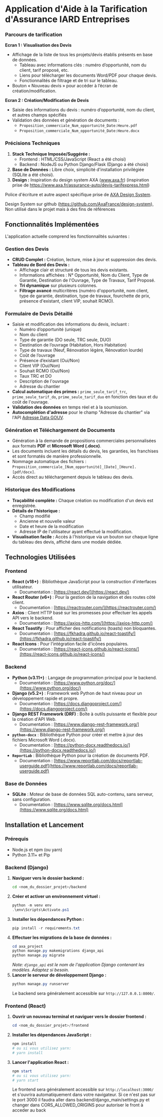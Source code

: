 # Application d\'Aide à la Tarification d\'Assurance IARD Entreprises

### Parcours de tarification

**Ecran 1 : Visualisation des Devis**

-   Affichage de la liste de tous les projets/devis établis présents en base de données.
    -   Tableau avec informations clés : numéro d’opportunité, nom du client, tarif proposé, etc.
    -   Liens pour télécharger les documents Word/PDF pour chaque devis.
    -   Fonctionnalités de filtrage et de tri sur le tableau.
-   Bouton « Nouveau devis » pour accéder à l’écran de création/modification.

**Ecran 2 : Création/Modification de Devis**

-   Saisie des informations du devis : numéro d’opportunité, nom du client, et autres champs spécifiés
-   Validation des données et génération de documents :
    -   `Proposition_commerciale_Num_opportunité_Date:Heure.pdf`
    -   `Proposition_commerciale_Num_opportunité_Date:Heure.docx`

### Précisions Techniques

1.  **Stack Technique Imposée/Suggérée :**
    -   Frontend : HTML/CSS/JavaScript (React a été choisi)
    -   Backend : NodeJS ou Python Django/Flask (Django a été choisi)
2.  **Base de Données :** Libre choix, simplicité d\'installation privilégiée (SQLite a été choisi).
3.  **Design :** Inspiration du design system AXA (www.axa.fr) (inspiration prise de https://www.axa.fr/assurance-auto/devis-tarifexpress.html)

Police d'écriture et autre aspect spécifique prise de [AXA Design System](https://designsystem.axa.com/design/typography).

Design System sur github (https://github.com/AxaFrance/design-system), Non utilisé dans le projet mais à des fins de références

## Fonctionnalités Implémentées

L\'application actuelle comprend les fonctionnalités suivantes :

### Gestion des Devis

-   **CRUD Complet :** Création, lecture, mise à jour et suppression des devis.
-   **Tableau de Bord des Devis :**
    -   Affichage clair et structuré de tous les devis existants.
    -   Informations affichées : N° Opportunité, Nom du Client, Type de Garantie, Destination de l\'Ouvrage, Type de Travaux, Tarif Proposé.
    -   **Tri dynamique** sur plusieurs colonnes.
    -   **Filtrage avancé** multicritères (numéro d\'opportunité, nom client, type de garantie, destination, type de travaux, fourchette de prix, présence d\'existant, client VIP, souhait RCMO).

### Formulaire de Devis Détaillé

-   Saisie et modification des informations du devis, incluant :
    -   Numéro d’opportunité (unique)
    -   Nom du client
    -   Type de garantie (DO seule, TRC seule, DUO)
    -   Destination de l’ouvrage (Habitation, Hors Habitation)
    -   Type de travaux (Neuf, Rénovation légère, Rénovation lourde)
    -   Coût de l’ouvrage
    -   Présence d’existant (Oui/Non)
    -   Client VIP (Oui/Non)
    -   Souhait RCMO (Oui/Non)
    -   Taux TRC et DO
    -   Description de l\'ouvrage
    -   Adresse du chantier
-   **Calcul automatique des primes :** `prime_seule_tarif_trc`, `prime_seule_tarif_do`, `prime_seule_tarif_duo` en fonction des taux et du coût de l\'ouvrage.
-   **Validation des données** en temps réel et à la soumission.
-   **Autocomplétion d\'adresse** pour le champ "Adresse du chantier" via l\'API [Adresse Data GOUV](https://adresse.data.gouv.fr/outils/api-doc/adresse).

### Génération et Téléchargement de Documents

-   Génération à la demande de propositions commerciales personnalisées aux formats **PDF** et **Microsoft Word (.docx)**.
-   Les documents incluent les détails du devis, les garanties, les franchises et sont formatés de manière professionnelle.
-   Nommage automatique des fichiers : `Proposition_commerciale_[Num_opportunité]_[Date]_[Heure].[pdf/docx]`.
-   Accès direct au téléchargement depuis le tableau des devis.

### Historique des Modifications

-   **Traçabilité complète :** Chaque création ou modification d\'un devis est enregistrée.
-   **Détails de l\'historique :**
    -   Champ modifié
    -   Ancienne et nouvelle valeur
    -   Date et heure de la modification
    -   Adresse IP de l\'utilisateur ayant effectué la modification.
-   **Visualisation facile :** Accès à l\'historique via un bouton sur chaque ligne du tableau des devis, affiché dans une modale dédiée.

## Technologies Utilisées

### Frontend

-   **React (v18+)** : Bibliothèque JavaScript pour la construction d\'interfaces utilisateur.
    -   Documentation : [https://react.dev/](https://react.dev/)
-   **React Router (v6+)** : Pour la gestion de la navigation et des routes côté client.
    -   Documentation : [https://reactrouter.com/](https://reactrouter.com/)
-   **Axios** : Client HTTP basé sur les promesses pour effectuer les appels API vers le backend.
    -   Documentation : [https://axios-http.com/](https://axios-http.com/)
-   **React Toastify** : Pour afficher des notifications (toasts) non bloquantes.
    -   Documentation : [https://fkhadra.github.io/react-toastify/](https://fkhadra.github.io/react-toastify/)
-   **React Icons** : Pour l\'intégration facile d\'icônes populaires.
    -   Documentation : [https://react-icons.github.io/react-icons/](https://react-icons.github.io/react-icons/)

### Backend

-   **Python (v3.11+)** : Langage de programmation principal pour le backend.
    -   Documentation : [https://www.python.org/doc/](https://www.python.org/doc/)
-   **Django (v5.2+)** : Framework web Python de haut niveau pour un développement rapide et propre.
    -   Documentation : [https://docs.djangoproject.com/](https://docs.djangoproject.com/)
-   **Django REST Framework (DRF)** : Boîte à outils puissante et flexible pour la création d\'API Web.
    -   Documentation : [https://www.django-rest-framework.org/](https://www.django-rest-framework.org/)
-   **`python-docx`** : Bibliothèque Python pour créer et mettre à jour des fichiers Microsoft Word (.docx).
    -   Documentation : [https://python-docx.readthedocs.io/](https://python-docx.readthedocs.io/)
-   **`ReportLab`** : Bibliothèque Python pour la création de documents PDF.
    -   Documentation : [https://www.reportlab.com/docs/reportlab-userguide.pdf](https://www.reportlab.com/docs/reportlab-userguide.pdf)

### Base de Données

-   **SQLite** : Moteur de base de données SQL auto-contenu, sans serveur, sans configuration.
    -   Documentation : [https://www.sqlite.org/docs.html](https://www.sqlite.org/docs.html)

## Installation et Lancement

### Prérequis

-   Node.js et npm (ou yarn)
-   Python 3.11+ et Pip

### Backend (Django)

1.  **Naviguer vers le dossier backend :**
    ```bash
    cd <nom_du_dossier_projet>/backend
    ```
2.  **Créer et activer un environnement virtuel :**
    ```powershell
    python -m venv env
    .\env\Scripts\Activate.ps1
    ```
3.  **Installer les dépendances Python :**
    ```powershell
    pip install -r requirements.txt
    ```
4.  **Effectuer les migrations de la base de données :**
    ```powershell
    cd axa_project
    python manage.py makemigrations django_api
    python manage.py migrate
    ```
    _Note: `django_api` est le nom de l\'application Django contenant les modèles. Adaptez si besoin._
5.  **Lancer le serveur de développement Django :**
    ```powershell
    python manage.py runserver
    ```
    Le backend sera généralement accessible sur `http://127.0.0.1:8000/`.

### Frontend (React)

1.  **Ouvrir un nouveau terminal et naviguer vers le dossier frontend :**
    ```powershell
    cd <nom_du_dossier_projet>/frontend
    ```
2.  **Installer les dépendances JavaScript :**
    ```powershell
    npm install
    # ou si vous utilisez yarn:
    # yarn install
    ```
3.  **Lancer l\'application React :**
    ```powershell
    npm start
    # ou si vous utilisez yarn:
    # yarn start
    ```
    Le frontend sera généralement accessible sur `http://localhost:3000/` et s\'ouvrira automatiquement dans votre navigateur. Si ce n'est pas sur le port 3000 il faudra aller dans backend/django_main/settings.py et changer dans CORS_ALLOWED_ORIGINS pour autoriser le front à acceder au back
